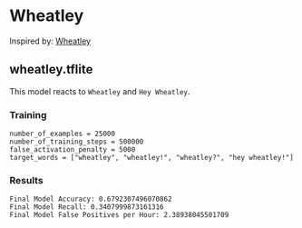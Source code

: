 # Wheatley

Inspired by: [Wheatley](https://en.wikipedia.org/wiki/Wheatley_(Portal))

## wheatley.tflite

This model reacts to `Wheatley` and `Hey Wheatley`.

### Training

```
number_of_examples = 25000
number_of_training_steps = 500000
false_activation_penalty = 5000
target_words = ["wheatley", "wheatley!", "wheatley?", "hey wheatley!"]
```

### Results

```
Final Model Accuracy: 0.6792307496070862
Final Model Recall: 0.3407999873161316
Final Model False Positives per Hour: 2.38938045501709
```
